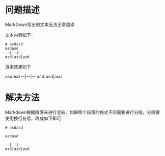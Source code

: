 # 问题描述

MarkDown写出的文本无法正常渲染

文本内容如下：

```
# asdasd
asdasd
--|--|--
asd|asd|asd
```

渲染效果如下

asdasd
--|--|--
asd|asd|asd

# 解决方法

Markdown根据段落来进行渲染，如果两个段落的格式不同需要进行分段，分段要使用换行符号。改成如下即可

```
# asdasd

asdasd

--|--|--
asd|asd|asd
```